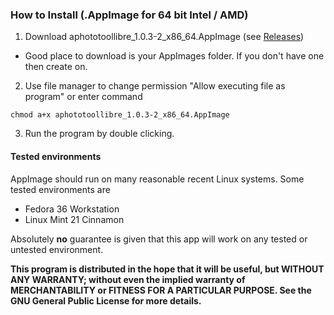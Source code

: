 ### How to Install (.AppImage for 64 bit Intel / AMD)

1. Download aphototoollibre_1.0.3-2_x86_64.AppImage (see [Releases](../../releases))

- Good place to download is your AppImages folder. If you don't have one then create on. 

2. Use file manager to change permission "Allow executing file as program" or enter command 

```
chmod a+x aphototoollibre_1.0.3-2_x86_64.AppImage
```
3. Run the program by double clicking.

#### Tested environments

AppImage should run on many reasonable recent Linux systems. Some tested environments are

- Fedora 36 Workstation
- Linux Mint 21 Cinnamon


Absolutely **no** guarantee is given that this app will work on any tested or untested environment.

**This program is distributed in the hope that it will be useful, but WITHOUT ANY WARRANTY; without even the implied warranty of
MERCHANTABILITY or FITNESS FOR A PARTICULAR PURPOSE. See the GNU General Public License for more details.**
